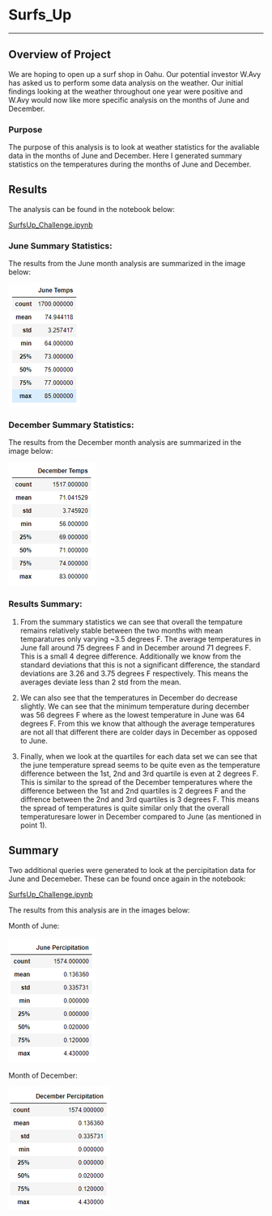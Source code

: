# Surfs_Up
---
## Overview of Project
We are hoping to open up a surf shop in Oahu. Our potential investor W.Avy has asked us to perform some data analysis on the weather. Our initial findings looking at the weather throughout one year were positive and W.Avy would now like more specific analysis on the months of June and December. 

### Purpose
The purpose of this analysis is to look at weather statistics for the avaliable data in the months of June and December. Here I generated summary statistics on the temperatures during the months of June and December. 

## Results
The analysis can be found in the notebook below:

[SurfsUp_Challenge.ipynb](https://github.com/ClaudAMC/Surfs_Up/blob/main/SurfsUp_Challenge.ipynb)

### June Summary Statistics:
The results from the June month analysis are summarized in the image below:

![June Temp Summary.PNG](https://github.com/ClaudAMC/Surfs_Up/blob/main/June%20Temp%20Summary.PNG)

### December Summary Statistics:

The results from the December month analysis are summarized in the image below:

![December Temp Summary.PNG](https://github.com/ClaudAMC/Surfs_Up/blob/main/December%20Temp%20Summary.PNG)

### Results Summary:

1. From the summary statistics we can see that overall the tempature remains relatively stable between the two months with mean temparatures only varying ~3.5 degrees F. The average temperatures in June fall around 75 degrees F and in December around 71 degrees F. This is a small 4 degree difference. Additionally we know from the standard deviations that this is not a significant difference, the standard deviations are 3.26 and 3.75 degrees F respectively. This means the averages deviate less than 2 std from the mean.

2. We can also see that the temperatures in December do decrease slightly. We can see that the minimum temperature during december was 56 degrees F where as the lowest temperature in June was 64 degrees F. From this we know that although the average temperatures are not all that different there are colder days in December as opposed to June.

3. Finally, when we look at the quartiles for each data set we can see that the june temperature spread seems to be quite even as the temperature difference between the 1st, 2nd and 3rd quartile is even at 2 degrees F. This is similar to the spread of the December temperatures where the difference between the 1st and 2nd quartiles is 2 degrees F and the diffrence between the 2nd and 3rd quartiles is 3 degrees F. This means the spread of temperatures is quite similar only that the overall temperaturesare lower in December compared to June (as mentioned in point 1).

## Summary

Two additional queries were generated to look at the percipitation data for June and Decemeber. These can be found once again in the notebook:

[SurfsUp_Challenge.ipynb](https://github.com/ClaudAMC/Surfs_Up/blob/main/SurfsUp_Challenge.ipynb)

The results from this analysis are in the images below:

Month of June:

![June Percipitation Summary.PNG](https://github.com/ClaudAMC/Surfs_Up/blob/main/June%20Percipitation%20Summary.PNG)

Month of December:

![December Percipitation Summary.PNG](https://github.com/ClaudAMC/Surfs_Up/blob/main/December%20Percipitation%20Summary.PNG)


